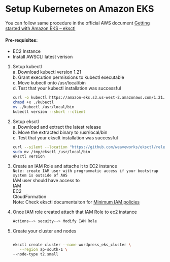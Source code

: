 # Setup Kubernetes on Amazon EKS

You can follow same procedure in the official  AWS document [Getting started with Amazon EKS – eksctl](https://docs.aws.amazon.com/eks/latest/userguide/getting-started-eksctl.html)   

#### Pre-requisites: 
  -  EC2 Instance 
  - Install AWSCLI latest verison 

1. Setup kubectl   
   a. Download kubectl version 1.21  
   b. Grant execution permissions to kubectl executable   
   c. Move kubectl onto /usr/local/bin   
   d. Test that your kubectl installation was successful    

   ```sh 
   curl -o kubectl https://amazon-eks.s3.us-west-2.amazonaws.com/1.21.2/2021-07-05/bin/linux/amd64/kubectl
   chmod +x ./kubectl
   mv ./kubectl /usr/local/bin 
   kubectl version --short --client
   ```
2. Setup eksctl   
   a. Download and extract the latest release   
   b. Move the extracted binary to /usr/local/bin   
   c. Test that your eksclt installation was successful   

   ```sh
   curl --silent --location "https://github.com/weaveworks/eksctl/releases/latest/download/eksctl_$(uname -s)_amd64.tar.gz" | tar xz -C /tmp
   sudo mv /tmp/eksctl /usr/local/bin
   eksctl version
   ```
  
3. Create an IAM Role and attache it to EC2 instance    
   `Note: create IAM user with programmatic access if your bootstrap system is outside of AWS`   
   IAM user should have access to   
   IAM   
   EC2   
   CloudFormation  
   Note: Check eksctl documentaiton for [Minimum IAM policies](https://eksctl.io/usage/minimum-iam-policies/)

4. Once IAM role created attach that IAM Role to ec2 instance
    ```sh
    Actions--> secuity--> Modify IAM Role
    ```
   
5. Create your cluster and nodes 
   ```sh

   eksctl create cluster --name wordpress_eks_cluster \
      --region ap-south-1 \
   --node-type t2.small 
    ```

   
   


